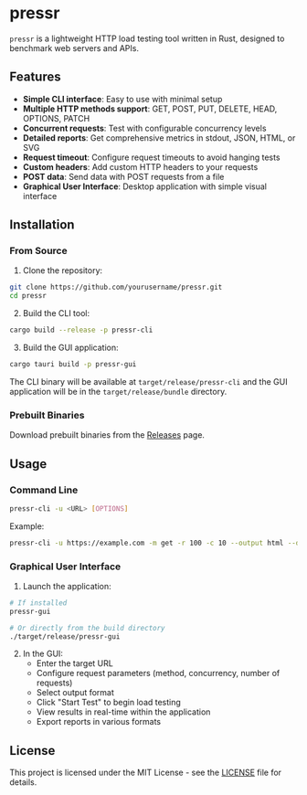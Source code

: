 # pressr

`pressr` is a lightweight HTTP load testing tool written in Rust, designed to benchmark web servers and APIs.

## Features

- **Simple CLI interface**: Easy to use with minimal setup
- **Multiple HTTP methods support**: GET, POST, PUT, DELETE, HEAD, OPTIONS, PATCH
- **Concurrent requests**: Test with configurable concurrency levels
- **Detailed reports**: Get comprehensive metrics in stdout, JSON, HTML, or SVG
- **Request timeout**: Configure request timeouts to avoid hanging tests
- **Custom headers**: Add custom HTTP headers to your requests
- **POST data**: Send data with POST requests from a file
- **Graphical User Interface**: Desktop application with simple visual interface

## Installation

### From Source

1. Clone the repository:
```bash
git clone https://github.com/yourusername/pressr.git
cd pressr
```

2. Build the CLI tool:
```bash
cargo build --release -p pressr-cli
```

3. Build the GUI application:
```bash
cargo tauri build -p pressr-gui
```

The CLI binary will be available at `target/release/pressr-cli` and the GUI application will be in the `target/release/bundle` directory.

### Prebuilt Binaries

Download prebuilt binaries from the [Releases](https://github.com/yourusername/pressr/releases) page.

## Usage

### Command Line

```bash
pressr-cli -u <URL> [OPTIONS]
```

Example:
```bash
pressr-cli -u https://example.com -m get -r 100 -c 10 --output html --detailed
```

### Graphical User Interface

1. Launch the application:
```bash
# If installed
pressr-gui

# Or directly from the build directory
./target/release/pressr-gui
```

2. In the GUI:
   - Enter the target URL
   - Configure request parameters (method, concurrency, number of requests)
   - Select output format
   - Click "Start Test" to begin load testing
   - View results in real-time within the application
   - Export reports in various formats

## License

This project is licensed under the MIT License - see the [LICENSE](LICENSE) file for details.
